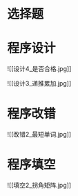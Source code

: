 # 选择题


# 程序设计

![[设计4_是否合格.jpg]]

![[设计3_递推累加.jpg]]

# 程序改错

![[改错2_最短单词.jpg]]

# 程序填空

![[填空2_拐角矩阵.jpg]]
